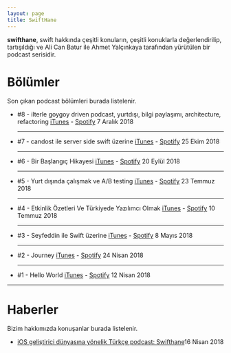 ```yaml
---
layout: page
title: SwiftHane
---
```


__swifthane__, swift hakkında çeşitli konuların, çeşitli konuklarla değerlendirilip, tartışıldığı ve Ali Can Batur ile Ahmet Yalçınkaya tarafından yürütülen bir podcast serisidir.


# Bölümler

Son çıkan podcast bölümleri burada listelenir.

<ul class="posts">
	<li>
	    #8 - ilterle goygoy driven podcast, yurtdışı, bilgi paylaşımı, architecture, refactoring <a target="_blank" href="https://itunes.apple.com/tr/podcast/id1372006454">iTunes</a> - <a target="_blank" href="https://open.spotify.com/episode/2pysYj2wC4ZDhA10NFR8nq">Spotify</a> 
	    <span class="when hidden-xs">7 Aralık 2018</span>
	    <hr> 
	</li>
	<li>
	    #7 - candost ile server side swift üzerine <a target="_blank" href="https://itunes.apple.com/tr/podcast/id1372006454">iTunes</a> - <a target="_blank" href="https://open.spotify.com/episode/7hXJBQPLn4U61zhXDnH4TW">Spotify</a> 
	    <span class="when hidden-xs">25 Ekim 2018</span>
	    <hr>     
	</li>
	<li>
	    #6 - Bir Başlangıç Hikayesi <a target="_blank" href="https://itunes.apple.com/tr/podcast/id1372006454">iTunes</a> - <a target="_blank" href="https://open.spotify.com/episode/7LsGmlny6cLXaT4Lvkegi5">Spotify</a> 
	    <span class="when hidden-xs">20 Eylül 2018</span>	    
	    <hr> 
	</li>
	<li>
	    #5 - Yurt dışında çalışmak ve A/B testing <a target="_blank" href="https://itunes.apple.com/tr/podcast/id1372006454">iTunes</a> - <a target="_blank" href="https://open.spotify.com/episode/0BtMgGepEjNKbPK1HZJwvf">Spotify</a> 
	    <span class="when hidden-xs">23 Temmuz 2018</span>	    
	    <hr> 
	</li>
	<li>
	    #4 - Etkinlik Özetleri Ve Türkiyede Yazılımcı Olmak <a target="_blank" href="https://itunes.apple.com/tr/podcast/id1372006454">iTunes</a> - <a target="_blank" href="https://open.spotify.com/episode/49epE48yXcCkGqTLOjb33O">Spotify</a> 
	    <span class="when hidden-xs">10 Temmuz 2018</span>	    
	    <hr> 
	</li>
	<li>
	    #3 - Seyfeddin ile Swift üzerine <a target="_blank" href="https://itunes.apple.com/tr/podcast/id1372006454">iTunes</a> - <a target="_blank" href="https://open.spotify.com/episode/250gu6x24dZRzsK0sNhrkC">Spotify</a> 
	    <span class="when hidden-xs">8 Mayıs 2018</span>
	    <hr> 
	</li>
	<li>
	    #2 - Journey <a target="_blank" href="https://itunes.apple.com/tr/podcast/id1372006454">iTunes</a> - <a target="_blank" href="https://open.spotify.com/episode/0vVZPwmIBdVnxveqN56Tik">Spotify</a> 
	    <span class="when hidden-xs">24 Nisan 2018</span>
	    <hr> 
	</li>
	<li>
	    #1 - Hello World <a target="_blank" href="https://itunes.apple.com/tr/podcast/id1372006454">iTunes</a> - <a target="_blank" href="https://open.spotify.com/episode/1H3UB6mTz7NWlSnsxReD06">Spotify</a> 
	    <span class="when hidden-xs">12 Nisan 2018</span>
	</li>
</ul>

<hr />

# Haberler

Bizim hakkımızda konuşanlar burada listelenir.

<ul class="posts">
	<li><a target="_blank" href="https://www.sihirlielma.com/2018/04/16/ios-gelistirici-dunyasina-yonelik-turkce-podcast-swifthane/">iOS geliştirici dünyasına yönelik Türkçe podcast: Swifthane</a><span class="when hidden-xs">16 Nisan 2018</span></li>
</ul>
